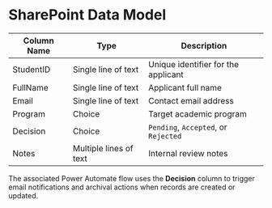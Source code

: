 # SharePoint Data Model

| Column Name | Type | Description |
|-------------|------|-------------|
| StudentID | Single line of text | Unique identifier for the applicant |
| FullName | Single line of text | Applicant full name |
| Email | Single line of text | Contact email address |
| Program | Choice | Target academic program |
| Decision | Choice | `Pending`, `Accepted`, or `Rejected` |
| Notes | Multiple lines of text | Internal review notes |

The associated Power Automate flow uses the **Decision** column to trigger email notifications and archival actions when records are created or updated.
